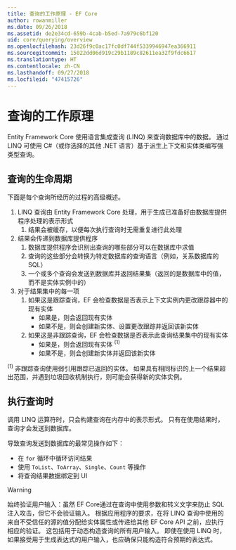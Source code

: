 ```yaml
---
title: 查询的工作原理 - EF Core
author: rowanmiller
ms.date: 09/26/2018
ms.assetid: de2e34cd-659b-4cab-b5ed-7a979c6bf120
uid: core/querying/overview
ms.openlocfilehash: 23d26f9c0ac17fc0df744f5339946947ea366911
ms.sourcegitcommit: 15022dd06d919c29b1189c82611ea32f9fdc6617
ms.translationtype: HT
ms.contentlocale: zh-CN
ms.lasthandoff: 09/27/2018
ms.locfileid: "47415726"
---
```

# <a name="how-queries-work"></a>查询的工作原理

Entity Framework Core 使用语言集成查询 (LINQ) 来查询数据库中的数据。 通过 LINQ 可使用 C#（或你选择的其他 .NET 语言）基于派生上下文和实体类编写强类型查询。

## <a name="the-life-of-a-query"></a>查询的生命周期

下面是每个查询所经历的过程的高级概述。

1. LINQ 查询由 Entity Framework Core 处理，用于生成已准备好由数据库提供程序处理的表示形式
   1. 结果会被缓存，以便每次执行查询时无需重复进行此处理
2. 结果会传递到数据库提供程序
   1. 数据库提供程序会识别出查询的哪些部分可以在数据库中求值
   2. 查询的这些部分会转换为特定数据库的查询语言（例如，关系数据库的 SQL）
   3. 一个或多个查询会发送到数据库并返回结果集（返回的是数据库中的值，而不是实体实例中的）
3. 对于结果集中的每一项
   1. 如果这是跟踪查询，EF 会检查数据是否表示上下文实例内更改跟踪器中的现有实体
      * 如果是，则会返回现有实体
      * 如果不是，则会创建新实体、设置更改跟踪并返回该新实体
   2. 如果这是非跟踪查询，EF 会检查数据是否表示此查询结果集中的现有实体
      * 如果是，则会返回现有实体 <sup>(1)</sup>
      * 如果不是，则会创建新实体并返回该新实体

<sup>(1)</sup> 非跟踪查询使用弱引用跟踪已返回的实体。 如果具有相同标识的上一个结果超出范围，并遇到垃圾回收机制执行，则可能会获得新的实体实例。

## <a name="when-queries-are-executed"></a>执行查询时

调用 LINQ 运算符时，只会构建查询在内存中的表示形式。 只有在使用结果时，查询才会发送到数据库。

导致查询发送到数据库的最常见操作如下：
* 在 `for` 循环中循环访问结果
* 使用 `ToList`、`ToArray`、`Single`、`Count` 等操作
* 将查询结果数据绑定到 UI

> [!WARNING]  
> 始终验证用户输入：虽然 EF Core通过在查询中使用参数和转义文字来防止 SQL 注入攻击，但它不会验证输入。 根据应用程序的要求，在将 LINQ 查询中使用的来自不受信任的源的值分配给实体属性或传递给其他 EF Core API 之前，应执行相应的验证。 这包括用于动态构造查询的所有用户输入。 即使在使用 LINQ 时，如果接受用于生成表达式的用户输入，也应确保只能构造符合预期的表达式。
